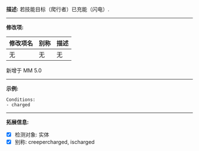 **描述:** 若技能目标（爬行者）已充能（闪电）.

---

**修改项:**

| 修改项名  | 别称           | 描述                      |
| --------- | -------------- | ------------------------- |
| 无 | 无 | 无 |

新增于 MM 5.0

---

**示例:**

```
Conditions:
- charged
```

---

**拓展信息:**

- [x] 检测对象: 实体
- [x] 别称: creepercharged, ischarged